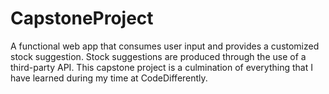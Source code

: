 # CapstoneProject
A functional web app that consumes user input and provides a customized stock suggestion. Stock suggestions are produced through the use of a third-party API.
This capstone project is a culmination of everything that I have learned during my time at CodeDifferently.
